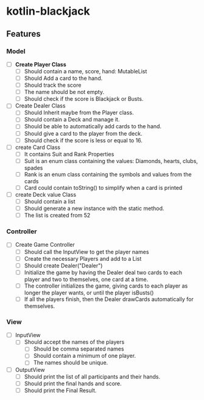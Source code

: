 # kotlin-blackjack

## Features

### Model
- [ ] **Create Player Class**
  - [ ] Should contain a name, score, hand: MutableList<Card>
  - [ ] Should Add a card to the hand.
  - [ ] Should track the score
  - [ ] The name should be not empty.
  - [ ] Should check if the score is Blackjack or Busts.
- [ ] Create Dealer Class
  - [ ] Should Inherit maybe from the Player class.
  - [ ] Should contain a Deck and manage it.
  - [ ] Should be able to automatically add cards to the hand.
  - [ ] Should give a card to the player from the deck.
  - [ ] Should check if the score is less or equal to 16. 
- [ ] create Card Class
  - [ ] It contains Suit and Rank Properties
  - [ ] Suit is an enum class containing the values: Diamonds, hearts, clubs, spades
  - [ ] Rank is an enum class containing the symbols and values from the cards
  - [ ] Card could contain toString() to simplify when a card is printed
- [ ] create Deck value Class
  - [ ] Should contain a list<Card>
  - [ ] Should generate a new instance with the static method.
  - [ ] The list is created from 52
### Controller
- [ ] Create Game Controller
  - [ ] Should call the InputView to get the player names
  - [ ] Create the necessary Players and add to a List<Player>
  - [ ] Should create Dealer("Dealer")
  - [ ] Initialize the game by having the Dealer deal two cards to each player and two to themselves, one card at a time.
  - [ ] The controller initializes the game, giving cards to each player as longer the player wants, or until the player isBusts()
  - [ ] If all the players finish, then the Dealer drawCards automatically for themselves.
### View
- [ ] InputView
  - [ ] Should accept the names of the players
    - [ ] Should be comma separated names
    - [ ] Should contain a minimum of one player.
    - [ ] The names should be unique.
- [ ] OutputView
  - [ ] Should print the list of all participants and their hands.
  - [ ] Should print the final hands and score.
  - [ ] Should print the Final Result.

